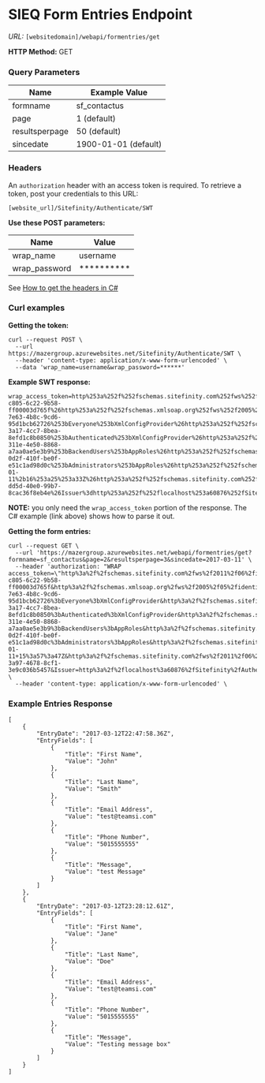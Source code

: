 # SIEQ Form Entries Endpoint

*URL:* `[websitedomain]/webapi/formentries/get`

**HTTP Method:** GET

### Query Parameters ###
| Name | Example Value |
| --- | --- |
| formname | sf_contactus |
| page | 1 (default) |
| resultsperpage | 50 (default) |
| sincedate | 1900-01-01 (default) |

### Headers ###
An `authorization` header with an access token is required. To retrieve a token, post your credentials to this URL:

`[website_url]/Sitefinity/Authenticate/SWT` 

**Use these POST parameters:**

| Name | Value |
| --- | --- |
| wrap_name | username |
| wrap_password | ********** |

See [How to get the headers in C#](https://gist.github.com/jmotes/0225ae77e498cabfb8986afdf3a811ff)

### Curl examples ###

**Getting the token:**
```
curl --request POST \
  --url https://mazergroup.azurewebsites.net/Sitefinity/Authenticate/SWT \
  --header 'content-type: application/x-www-form-urlencoded' \
  --data 'wrap_name=username&wrap_password=******' 
```

**Example SWT response:**
```
wrap_access_token=http%253a%252f%252fschemas.sitefinity.com%252fws%252f2011%252f06%252fidentity%252fclaims%252fuserid%3da61b857d-c805-6c22-9b58-ff00003d765f%26http%253a%252f%252fschemas.xmlsoap.org%252fws%252f2005%252f05%252fidentity%252fclaims%252fname%3djmotes%26http%253a%252f%252fschemas.sitefinity.com%252fws%252f2011%252f06%252fidentity%252fclaims%252frole%3d71dd8061-7e63-4b8c-9cd6-95d1bcb62726%253bEveryone%253bXmlConfigProvider%26http%253a%252f%252fschemas.sitefinity.com%252fws%252f2011%252f06%252fidentity%252fclaims%252frole%3d8efc7a02-3a17-4cc7-8bea-8efd1c8b0850%253bAuthenticated%253bXmlConfigProvider%26http%253a%252f%252fschemas.sitefinity.com%252fws%252f2011%252f06%252fidentity%252fclaims%252frole%3d8386039c-311e-4e50-8868-a7aa0ae5e3b9%253bBackendUsers%253bAppRoles%26http%253a%252f%252fschemas.sitefinity.com%252fws%252f2011%252f06%252fidentity%252fclaims%252frole%3ddc59cdd1-0d2f-410f-be0f-e51c1ad98d0c%253bAdministrators%253bAppRoles%26http%253a%252f%252fschemas.sitefinity.com%252fws%252f2011%252f06%252fidentity%252fclaims%252flastlogindate%3d2018-01-11%2b16%253a25%253a33Z%26http%253a%252f%252fschemas.sitefinity.com%252fws%252f2011%252f06%252fidentity%252fclaims%252fdomain%3dDefault%26TokenId%3db5fa0796-dd5d-40e0-99b7-8cac36f8eb4e%26Issuer%3dhttp%253a%252f%252flocalhost%253a60876%252fSitefinity%252fAuthenticate%252fSWT%26Audience%3dhttp%253a%252f%252flocalhost%253a60876%26ExpiresOn%3d1515691533%26HMACSHA256%3dofejCnqTaWXXXQrEgV6pNXw0%252fDxQK8TUcB7zoBSKxgk%253d&wrap_access_token_expires_in=3600
```
**NOTE:** you only need the `wrap_access_token` portion of the response. The C# example (link above) shows how to parse it out.


**Getting the form entries:**
```
curl --request GET \
  --url 'https://mazergroup.azurewebsites.net/webapi/formentries/get?formname=sf_contactus&page=2&resultsperpage=3&sincedate=2017-03-11' \
  --header 'authorization: "WRAP access_token=\"http%3a%2f%2fschemas.sitefinity.com%2fws%2f2011%2f06%2fidentity%2fclaims%2fuserid=a61b857d-c805-6c22-9b58-ff00003d765f&http%3a%2f%2fschemas.xmlsoap.org%2fws%2f2005%2f05%2fidentity%2fclaims%2fname=jmotes&http%3a%2f%2fschemas.sitefinity.com%2fws%2f2011%2f06%2fidentity%2fclaims%2frole=71dd8061-7e63-4b8c-9cd6-95d1bcb62726%3bEveryone%3bXmlConfigProvider&http%3a%2f%2fschemas.sitefinity.com%2fws%2f2011%2f06%2fidentity%2fclaims%2frole=8efc7a02-3a17-4cc7-8bea-8efd1c8b0850%3bAuthenticated%3bXmlConfigProvider&http%3a%2f%2fschemas.sitefinity.com%2fws%2f2011%2f06%2fidentity%2fclaims%2frole=8386039c-311e-4e50-8868-a7aa0ae5e3b9%3bBackendUsers%3bAppRoles&http%3a%2f%2fschemas.sitefinity.com%2fws%2f2011%2f06%2fidentity%2fclaims%2frole=dc59cdd1-0d2f-410f-be0f-e51c1ad98d0c%3bAdministrators%3bAppRoles&http%3a%2f%2fschemas.sitefinity.com%2fws%2f2011%2f06%2fidentity%2fclaims%2flastlogindate=2018-01-11+15%3a57%3a47Z&http%3a%2f%2fschemas.sitefinity.com%2fws%2f2011%2f06%2fidentity%2fclaims%2fdomain=Default&TokenId=fa39cd53-3a97-4678-8cf1-3e9c036b5457&Issuer=http%3a%2f%2flocalhost%3a60876%2fSitefinity%2fAuthenticate%2fSWT&Audience=http%3a%2f%2flocalhost%3a60876&ExpiresOn=1515689867&HMACSHA256=WH0zamqL3YuWrxaE%2fG9sWUSdnu9wQc5sDAytM2bV%2bas%3d\""' \
  --header 'content-type: application/x-www-form-urlencoded' \
```

### Example Entries Response ###
```
[
	{
		"EntryDate": "2017-03-12T22:47:58.36Z",
		"EntryFields": [
			{
				"Title": "First Name",
				"Value": "John"
			},
			{
				"Title": "Last Name",
				"Value": "Smith"
			},
			{
				"Title": "Email Address",
				"Value": "test@teamsi.com"
			},
			{
				"Title": "Phone Number",
				"Value": "5015555555"
			},
			{
				"Title": "Message",
				"Value": "test Message"
			}
		]
	},
	{
		"EntryDate": "2017-03-12T23:28:12.61Z",
		"EntryFields": [
			{
				"Title": "First Name",
				"Value": "Jane"
			},
			{
				"Title": "Last Name",
				"Value": "Doe"
			},
			{
				"Title": "Email Address",
				"Value": "test@teamsi.com"
			},
			{
				"Title": "Phone Number",
				"Value": "5015555555"
			},
			{
				"Title": "Message",
				"Value": "Testing message box"
			}
		]
	}
]
```
